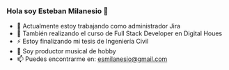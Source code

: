 ### Hola soy Esteban Milanesio 👋

<!--
**estebanmilanesio/estebanmilanesio** is a ✨ _special_ ✨ repository because its `README.md` (this file) appears on your GitHub profile.
-->

- 🔭 Actualmente estoy trabajando como administrador Jira 
- 🌱 También realizando el curso de Full Stack Developer en Digital Houes
- ⚡ Estoy finalizando mi tesis de Ingeniería Civil
- 👯 Soy productor musical de hobby 
- 📫 Puedes encontrarme en: esmilanesio@gmail.com


